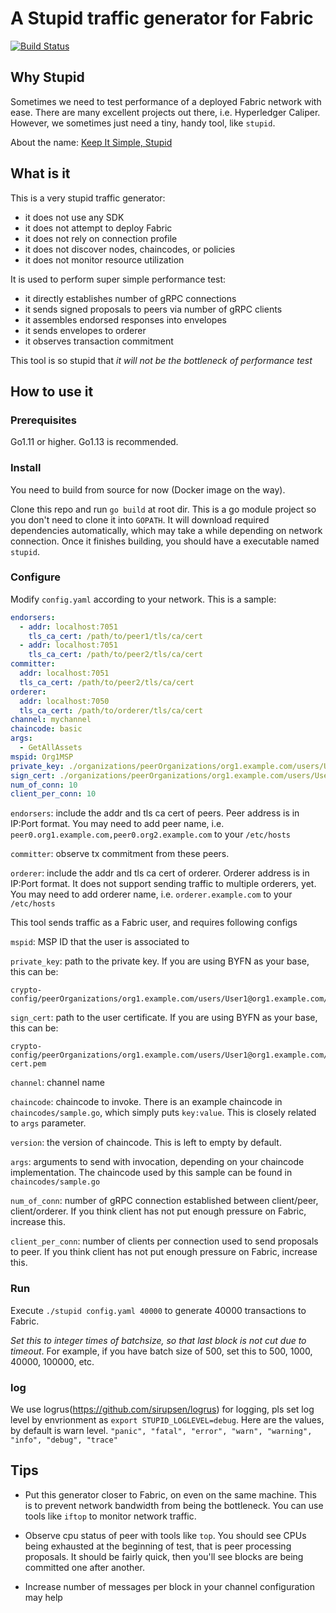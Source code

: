 # A Stupid traffic generator for Fabric

[![Build Status](https://dev.azure.com/guojiannan1101/guojiannan1101/_apis/build/status/guoger.stupid?branchName=master)](https://dev.azure.com/guojiannan1101/guojiannan1101/_build/latest?definitionId=1&branchName=master)
## Why Stupid

Sometimes we need to test performance of a deployed Fabric network with ease. There are many excellent projects out there, i.e. Hyperledger Caliper. However, we sometimes just need a tiny, handy tool, like `stupid`.

About the name: [Keep It Simple, Stupid](https://en.wikipedia.org/wiki/KISS_principle)

## What is it

This is a very stupid traffic generator:
- it does not use any SDK
- it does not attempt to deploy Fabric
- it does not rely on connection profile
- it does not discover nodes, chaincodes, or policies
- it does not monitor resource utilization

It is used to perform super simple performance test:
- it directly establishes number of gRPC connections
- it sends signed proposals to peers via number of gRPC clients
- it assembles endorsed responses into envelopes
- it sends envelopes to orderer
- it observes transaction commitment

This tool is so stupid that *it will not be the bottleneck of performance test*

## How to use it

### Prerequisites

Go1.11 or higher. Go1.13 is recommended.

### Install

You need to build from source for now (Docker image on the way).

Clone this repo and run `go build` at root dir. This is a go module project so you don't need to clone it into `GOPATH`. It will download required dependencies automatically, which may take a while depending on network connection. Once it finishes building, you should have a executable named `stupid`.

### Configure

Modify `config.yaml` according to your network. This is a sample:
```yaml
endorsers:
  - addr: localhost:7051
    tls_ca_cert: /path/to/peer1/tls/ca/cert
  - addr: localhost:7051
    tls_ca_cert: /path/to/peer2/tls/ca/cert
committer:
  addr: localhost:7051
  tls_ca_cert: /path/to/peer2/tls/ca/cert
orderer:
  addr: localhost:7050
  tls_ca_cert: /path/to/orderer/tls/ca/cert
channel: mychannel
chaincode: basic
args:
  - GetAllAssets
mspid: Org1MSP
private_key: ./organizations/peerOrganizations/org1.example.com/users/User1@org1.example.com/msp/keystore/priv_sk
sign_cert: ./organizations/peerOrganizations/org1.example.com/users/User1@org1.example.com/msp/signcerts/User1@org1.example.com-cert.pem
num_of_conn: 10
client_per_conn: 10
```

`endorsers`: include the addr and tls ca cert of peers. Peer address is in IP:Port format. You may need to add peer name, i.e. `peer0.org1.example.com,peer0.org2.example.com` to your `/etc/hosts`

`committer`: observe tx commitment from these peers.

`orderer`: include the addr and tls ca cert of orderer. Orderer address is in IP:Port format. It does not support sending traffic to multiple orderers, yet. You may need to add orderer name, i.e. `orderer.example.com` to your `/etc/hosts`

This tool sends traffic as a Fabric user, and requires following configs

`mspid`: MSP ID that the user is associated to

`private_key`: path to the private key. If you are using BYFN as your base, this can be:
```
crypto-config/peerOrganizations/org1.example.com/users/User1@org1.example.com/msp/keystore/priv_sk
```

`sign_cert`: path to the user certificate. If you are using BYFN as your base, this can be:
```
crypto-config/peerOrganizations/org1.example.com/users/User1@org1.example.com/msp/signcerts/User1@org1.example.com-cert.pem
```

`channel`: channel name

`chaincode`: chaincode to invoke. There is an example chaincode in `chaincodes/sample.go`, which simply puts `key:value`. This is closely related to `args` parameter.

`version`: the version of chaincode. This is left to empty by default.

`args`: arguments to send with invocation, depending on your chaincode implementation. The chaincode used by this sample can be found in `chaincodes/sample.go`

`num_of_conn`: number of gRPC connection established between client/peer, client/orderer. If you think client has not put enough pressure on Fabric, increase this.

`client_per_conn`: number of clients per connection used to send proposals to peer. If you think client has not put enough pressure on Fabric, increase this.

### Run

Execute `./stupid config.yaml 40000` to generate 40000 transactions to Fabric.

*Set this to integer times of batchsize, so that last block is not cut due to timeout*. For example, if you have batch size of 500, set this to 500, 1000, 40000, 100000, etc.

### log

We use logrus(https://github.com/sirupsen/logrus) for logging, pls set log level by envrionment as `export STUPID_LOGLEVEL=debug`.
Here are the values, by default is warn level.
`"panic", "fatal", "error", "warn", "warning", "info", "debug", "trace"`

## Tips

- Put this generator closer to Fabric, on even on the same machine. This is to prevent network bandwidth from being the bottleneck. You can use tools like `iftop` to monitor network traffic.

- Observe cpu status of peer with tools like `top`. You should see CPUs being exhausted at the beginning of test, that is peer processing proposals. It should be fairly quick, then you'll see blocks are being committed one after another.

- Increase number of messages per block in your channel configuration may help 

